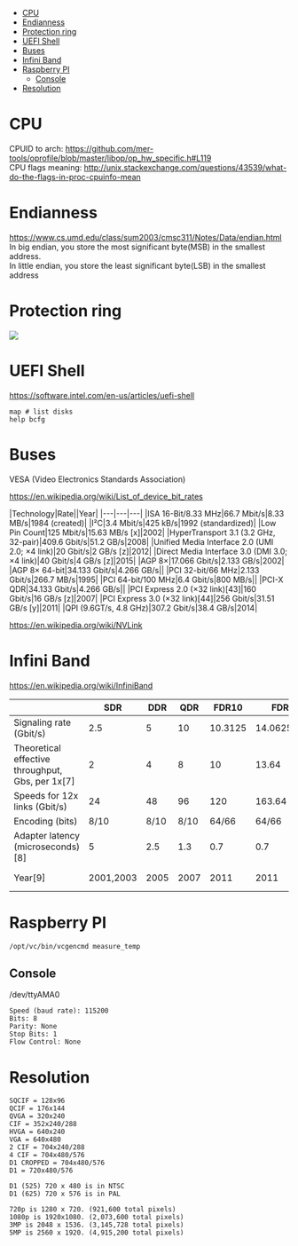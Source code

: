 <!-- TOC -->

- [CPU](#cpu)
- [Endianness](#endianness)
- [Protection ring](#protection-ring)
- [UEFI Shell](#uefi-shell)
- [Buses](#buses)
- [Infini Band](#infini-band)
- [Raspberry PI](#raspberry-pi)
  - [Console](#console)
- [Resolution](#resolution)

<!-- /TOC -->

# CPU
CPUID to arch: https://github.com/mer-tools/oprofile/blob/master/libop/op_hw_specific.h#L119  
CPU flags meaning: http://unix.stackexchange.com/questions/43539/what-do-the-flags-in-proc-cpuinfo-mean  

# Endianness
https://www.cs.umd.edu/class/sum2003/cmsc311/Notes/Data/endian.html  
In big endian, you store the most significant byte(MSB) in the smallest address.  
In little endian, you store the least significant byte(LSB) in the smallest address

# Protection ring
![](https://en.wikipedia.org/wiki/File:Priv_rings.svg)

# UEFI Shell
https://software.intel.com/en-us/articles/uefi-shell

    map # list disks
    help bcfg

# Buses
VESA (Video Electronics Standards Association)

https://en.wikipedia.org/wiki/List_of_device_bit_rates

|Technology|Rate||Year|
|---|---|---|
|ISA 16-Bit/8.33 MHz|66.7 Mbit/s|8.33 MB/s|1984 (created)|
|I²C|3.4 Mbit/s|425 kB/s|1992 (standardized)|
|Low Pin Count|125 Mbit/s|15.63 MB/s [x]|2002|
|HyperTransport 3.1 (3.2 GHz, 32-pair)|409.6 Gbit/s|51.2 GB/s|2008|
|Unified Media Interface 2.0 (UMI 2.0; ×4 link)|20 Gbit/s|2 GB/s [z]|2012|
|Direct Media Interface 3.0 (DMI 3.0; ×4 link)|40 Gbit/s|4 GB/s [z]|2015|
|AGP 8×|17.066 Gbit/s|2.133 GB/s|2002|
|AGP 8× 64-bit|34.133 Gbit/s|4.266 GB/s||
|PCI 32-bit/66 MHz|2.133 Gbit/s|266.7 MB/s|1995|
|PCI 64-bit/100 MHz|6.4 Gbit/s|800 MB/s||
|PCI-X QDR|34.133 Gbit/s|4.266 GB/s||
|PCI Express 2.0 (×32 link)[43]|160 Gbit/s|16 GB/s [z]|2007|
|PCI Express 3.0 (×32 link)[44]|256 Gbit/s|31.51 GB/s [y]|2011|
|QPI (9.6GT/s, 4.8 GHz)|307.2 Gbit/s|38.4 GB/s|2014|

https://en.wikipedia.org/wiki/NVLink

# Infini Band
https://en.wikipedia.org/wiki/InfiniBand

| |SDR|DDR|QDR|FDR10|FDR|EDR|HDR|NDR|XDR|
|---|---|---|---|---|---|---|---|---|---|
|Signaling rate (Gbit/s)|2.5|5|10|10.3125|14.0625[6]|25.78125|50|100|250|
|Theoretical effective throughput, Gbs, per 1x[7]|2|4|8|10|13.64|25|50|||
|Speeds for 12x links (Gbit/s)|24|48|96|120|163.64|300|600|||
|Encoding (bits)|8/10|8/10|8/10|64/66|64/66|64/66|64/66|||
|Adapter latency (microseconds)[8]|5|2.5|1.3|0.7|0.7|0.5||||
|Year[9]|2001,2003|2005|2007|2011|2011|2014[7]|2017[7]|after 2020|future|

# Raspberry PI
```
/opt/vc/bin/vcgencmd measure_temp
```
## Console
/dev/ttyAMA0
```
Speed (baud rate): 115200
Bits: 8
Parity: None
Stop Bits: 1
Flow Control: None
```

# Resolution

    SQCIF = 128x96
    QCIF = 176x144
    QVGA = 320x240
    CIF = 352x240/288
    HVGA = 640x240
    VGA = 640x480
    2 CIF = 704x240/288
    4 CIF = 704x480/576
    D1 CROPPED = 704x480/576
    D1 = 720x480/576

    D1 (525) 720 x 480 is in NTSC
    D1 (625) 720 x 576 is in PAL

    720p is 1280 x 720. (921,600 total pixels)
    1080p is 1920x1080. (2,073,600 total pixels)
    3MP is 2048 x 1536. (3,145,728 total pixels)
    5MP is 2560 x 1920. (4,915,200 total pixels)
